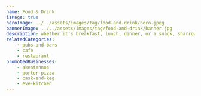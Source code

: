 ```yaml
---
name: Food & Drink
isPage: true
heroImage: ../../assets/images/tag/food-and-drink/hero.jpeg
bannerImage: ../../assets/images/tag/food-and-drink/banner.jpg
description: whether it's breakfast, lunch, dinner, or a snack, sharrow vale has got you covered.
relatedCategories:
    - pubs-and-bars
    - cafe
    - restaurant
promotedBusinesses:
    - akentannos
    - porter-pizza
    - cask-and-keg
    - eve-kitchen
---
```

